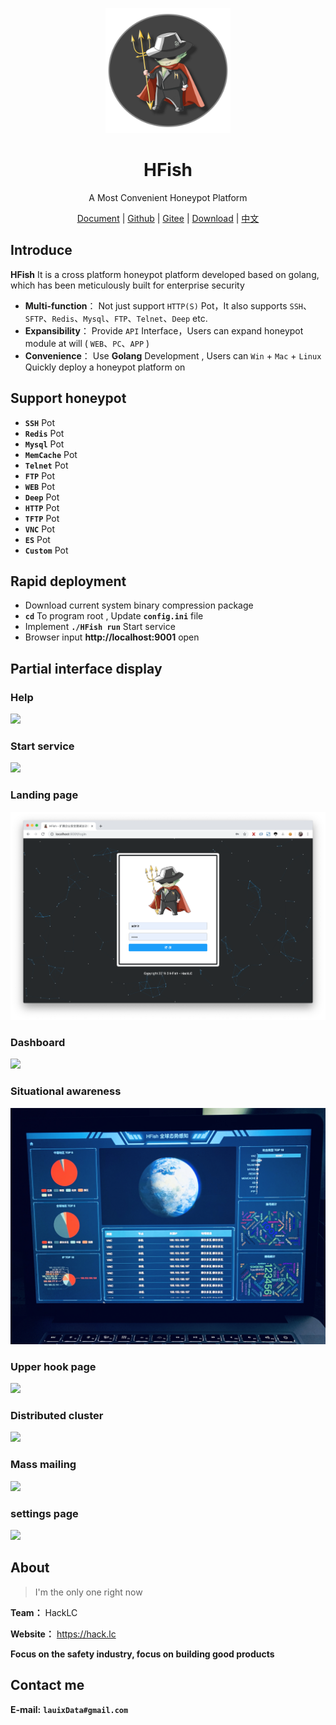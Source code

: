 <p align="center">
  <a href="https://hfish.io/" target="_blank">
    <img width="200" src="images/logo.png">
  </a>
</p>

<h1 align="center">HFish </h1>
<p align="center">A Most Convenient Honeypot Platform</p>

<p  align="center">
<a href="https://hfish.io/docs/#/" target="_bank">Document</a>
<span>|</span>
<a href="https://github.com/hacklcx/HFish" target="_bank">Github</a>
<span>|</span>
<a href="https://gitee.com/lauix/HFish" target="_bank">Gitee</a>
<span>|</span>
<a href="https://github.com/hacklcx/HFish/releases" target="_bank">Download</a>
<span>|</span>
<a href="README_CN.md" target="_bank">中文</a>
</p>


## Introduce

**HFish** It is a cross platform honeypot platform developed based on golang, which has been meticulously built for enterprise security

- **Multi-function**： Not just support `HTTP(S)` Pot，It also supports `SSH`、`SFTP`、`Redis`、`Mysql`、`FTP`、`Telnet`、`Deep` etc.
- **Expansibility**： Provide `API` Interface，Users can expand honeypot module at will ( `WEB`、`PC`、`APP` )
- **Convenience**： Use **Golang** Development , Users can
 `Win` + `Mac` + `Linux` Quickly deploy a honeypot platform on

## Support honeypot

- **`SSH`** Pot
- **`Redis`** Pot
- **`Mysql`** Pot
- **`MemCache`** Pot
- **`Telnet`** Pot
- **`FTP`** Pot
- **`WEB`** Pot
- **`Deep`** Pot
- **`HTTP`** Pot
- **`TFTP`** Pot
- **`VNC`** Pot
- **`ES`** Pot
- **`Custom`** Pot

## Rapid deployment


- Download current system binary compression package
- **`cd`** To program root , Update **`config.ini`** file
- Implement **`./HFish run`** Start service
- Browser input **http://localhost:9001** open


## Partial interface display

### Help

![](./images/help.png)


### Start service


![](./images/run.png)


### Landing page


![](./images/login.png)


### Dashboard


![](./images/dashboard.png)


### Situational awareness


![](./images/data.jpg)


### Upper hook page


![](./images/fish.png)


### Distributed cluster


![](./images/colony.png)


### Mass mailing


![](./images/mail.png)


### settings page


![](./images/setting.png)


## About


> I'm the only one right now


**Team：** HackLC


**Website：** https://hack.lc


**Focus on the safety industry, focus on building good products**


## Contact me

**E-mail:** **`lauixData#gmail.com`**